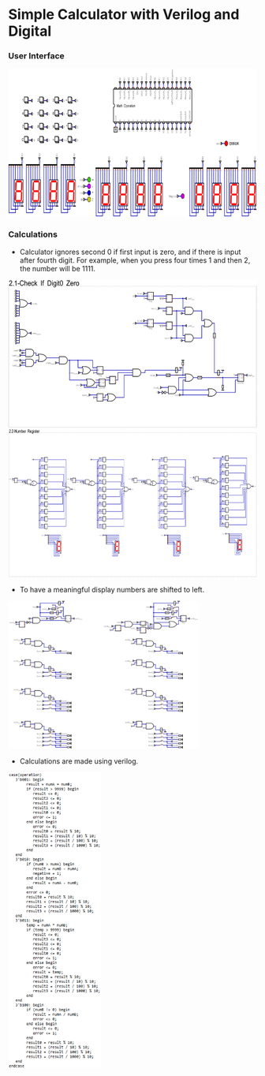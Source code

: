 # Simple Calculator with Verilog and Digital

 ### User Interface
 
 <img src="/Images/main.png" height="300" />

 ### Calculations

 - Calculator ignores second 0 if first input is zero, and if there is input after fourth digit. For example, when you press four times 1 and then 2, the number will be 1111. <br>
 <img src="/Images/check-input.png" height="300" />
 <img src="/Images/number-register.png" height="300" />

- To have a meaningful display numbers are shifted to left. <br>
 <img src="/Images/input-display.png" height="300" />

- Calculations are made using verilog. <br>
 <img src="/Images/math.png" height="600" />
